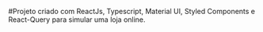 #Projeto criado com ReactJs, Typescript, Material UI, Styled Components e React-Query para simular uma loja online.
